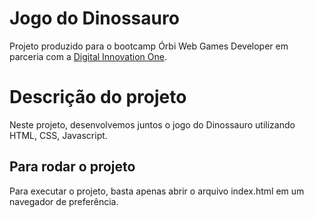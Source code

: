 # Jogo do Dinossauro

Projeto produzido para o bootcamp Órbi Web Games Developer em parceria com a [Digital Innovation One](https://digitalinnovation.one).

# Descrição do projeto
Neste projeto, desenvolvemos juntos o jogo do Dinossauro utilizando HTML, CSS, Javascript.

## Para rodar o projeto

Para executar o projeto, basta apenas abrir o arquivo index.html em um navegador de preferência.
